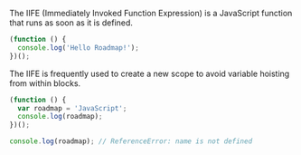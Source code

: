 The IIFE (Immediately Invoked Function Expression) is a JavaScript function that runs as soon as it is defined.

```js
(function () {
  console.log('Hello Roadmap!');
})();
```

The IIFE is frequently used to create a new scope to avoid variable hoisting from within blocks.

```js
(function () {
  var roadmap = 'JavaScript';
  console.log(roadmap);
})();

console.log(roadmap); // ReferenceError: name is not defined
```
